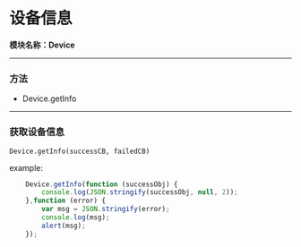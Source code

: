 # 设备信息
**模块名称：Device**

****

### 方法
* Device.getInfo

****

### 获取设备信息
`Device.getInfo(successCB, failedCB)`

example:

```js
	Device.getInfo(function (successObj) {
		console.log(JSON.stringify(successObj, null, 2));
	},function (error) {
		var msg = JSON.stringify(error);
		console.log(msg);
		alert(msg);
	});
```


